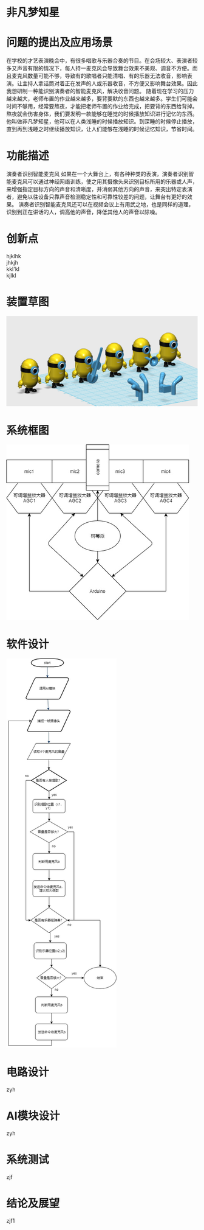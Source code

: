 # 非凡梦知星

# 问题的提出及应用场景
在学校的才艺表演晚会中，有很多唱歌与乐器合奏的节目。在会场较大、表演者较多又声音有限的情况下，每人持一麦克风会导致舞台效果不美观、调音不方便。而且麦克风数量可能不够，导致有的歌唱者只能清唱、有的乐器无法收音，影响表演。让主持人拿话筒对着正在发声的人或乐器收音，不方便又影响舞台效果。因此我想研制一种能识别演奏者的智能麦克风，解决收音问题。
随着现在学习的压力越来越大，老师布置的作业越来越多，要背要默的东西也越来越多。学生们可能会时间不够用，经常要熬夜，才能把老师布置的作业给完成，把要背的东西给背掉。熬夜就会伤害身体，我们要发明一款能够在睡觉的时候播放知识进行记忆的东西。他叫做非凡梦知星，他可以在人类浅睡的时候播放知识。到深睡的时候停止播放，直到再到浅睡之时继续播放知识，让人们能够在浅睡的时候记忆知识，节省时间。
# 功能描述
演奏者识别智能麦克风
如果在一个大舞台上，有各种种类的表演，演奏者识别智能麦克风可以通过神经网络训练，使之用其摄像头来识别目标所用的乐器或人声，来增强指定目标方向的声音和清晰度，并消弱其他方向的声音，来突出特定表演者，避免以往设备只靠声音检测稳定性和可靠性较差的问题，让舞台有更好的效果。
演奏者识别智能麦克风还可以在视频会议上有用武之地，也是同样的道理，识别到正在讲话的人，调高他的声音，降低其他人的声音以除噪。

# 创新点

hjklhk  
jhkjh  
kkl'kl  
kjlkl  


# 装置草图
  ![](https://github.com/castic2020/actormic/blob/master/%E5%BE%AE%E4%BF%A1%E5%9B%BE%E7%89%87_20191222165610.jpg)

# 系统框图
   ![](https://github.com/castic2020/actormic/blob/master/%E6%BC%94%E5%A5%8F%E8%80%85%E6%99%BA%E8%83%BD%E8%AF%86%E5%88%AB%E9%BA%A6%E5%85%8B%E9%A3%8E.jpg)


# 软件设计
   ![](https://github.com/castic2020/actormic/blob/master/%E8%BD%AF%E4%BB%B6%E8%AE%BE%E8%AE%A1.jpg)


# 电路设计
   zyh


# AI模块设计
   zyh


# 系统测试
   zjf


# 结论及展望
   zjf1

